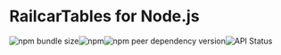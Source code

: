 # RailcarTables for Node.js
![npm bundle size](https://img.shields.io/bundlephobia/min/railcartables)![npm](https://img.shields.io/npm/dw/railcartables)![npm peer dependency version](https://img.shields.io/npm/dependency-version/railcartables/peer/node-fetch)![API Status](https://img.shields.io/website?down_color=red&down_message=offline&up_color=green&up_message=online&url=https%3A%2F%2Frailcartables.com%2F)
